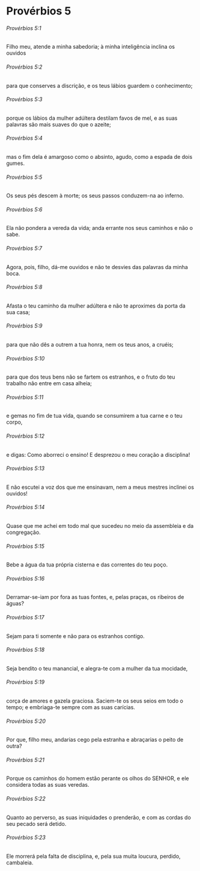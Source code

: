 # Provérbios 5

###### Provérbios 5:1

Filho meu, atende a minha sabedoria; à minha inteligência inclina os ouvidos

###### Provérbios 5:2

para que conserves a discrição, e os teus lábios guardem o conhecimento;

###### Provérbios 5:3

porque os lábios da mulher adúltera destilam favos de mel, e as suas palavras são mais suaves do que o azeite;

###### Provérbios 5:4

mas o fim dela é amargoso como o absinto, agudo, como a espada de dois gumes.

###### Provérbios 5:5

Os seus pés descem à morte; os seus passos conduzem-na ao inferno.

###### Provérbios 5:6

Ela não pondera a vereda da vida; anda errante nos seus caminhos e não o sabe.

###### Provérbios 5:7

Agora, pois, filho, dá-me ouvidos e não te desvies das palavras da minha boca.

###### Provérbios 5:8

Afasta o teu caminho da mulher adúltera e não te aproximes da porta da sua casa;

###### Provérbios 5:9

para que não dês a outrem a tua honra, nem os teus anos, a cruéis;

###### Provérbios 5:10

para que dos teus bens não se fartem os estranhos, e o fruto do teu trabalho não entre em casa alheia;

###### Provérbios 5:11

e gemas no fim de tua vida, quando se consumirem a tua carne e o teu corpo,

###### Provérbios 5:12

e digas: Como aborreci o ensino! E desprezou o meu coração a disciplina!

###### Provérbios 5:13

E não escutei a voz dos que me ensinavam, nem a meus mestres inclinei os ouvidos!

###### Provérbios 5:14

Quase que me achei em todo mal que sucedeu no meio da assembleia e da congregação.

###### Provérbios 5:15

Bebe a água da tua própria cisterna e das correntes do teu poço.

###### Provérbios 5:16

Derramar-se-iam por fora as tuas fontes, e, pelas praças, os ribeiros de águas?

###### Provérbios 5:17

Sejam para ti somente e não para os estranhos contigo.

###### Provérbios 5:18

Seja bendito o teu manancial, e alegra-te com a mulher da tua mocidade,

###### Provérbios 5:19

corça de amores e gazela graciosa. Saciem-te os seus seios em todo o tempo; e embriaga-te sempre com as suas carícias.

###### Provérbios 5:20

Por que, filho meu, andarias cego pela estranha e abraçarias o peito de outra?

###### Provérbios 5:21

Porque os caminhos do homem estão perante os olhos do SENHOR, e ele considera todas as suas veredas.

###### Provérbios 5:22

Quanto ao perverso, as suas iniquidades o prenderão, e com as cordas do seu pecado será detido.

###### Provérbios 5:23

Ele morrerá pela falta de disciplina, e, pela sua muita loucura, perdido, cambaleia.

